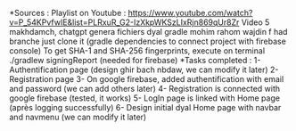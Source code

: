 *Sources :
Playlist on Youtube : https://www.youtube.com/watch?v=P_54KPvfwIE&list=PLRxuR_G2-IzXkpWKSzLIxRjn869qUr8Zr
Video 5 makhdamch, chatgpt genera fichiers dyal gradle mohim rahom wajdin f had branche just clone it (gradle dependencies to connect project with firebase console)
To get SHA-1 and SHA-256 fingerprints, execute on terminal ./gradlew signingReport (needed for firebase)
*Tasks completed :
1- Authentification page (design ghir bach nbdaw, we can modify it later)
2- Registration page
3- On google firebase, added authentification with email and password (we can add others later)
4- Registration is connected with google firebase (tested, it works)
5- LogIn page is linked with Home page (après logging successfully)
6- Design initial dyal Home page with navbar and navmenu (we can modify it later)
